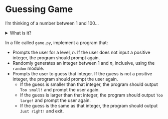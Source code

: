# Guessing Game

I’m thinking of a number between 1 and 100…

<details><summary>What is it?</summary><p>It’s 50! But what if it were more random?</p></details>

In a file called `game.py`, implement a program that:

- Prompts the user for a level, _n_. If the user does not input a positive integer, the program should prompt again.
- Randomly generates an integer between 1 and _n_, inclusive, using the `random` module.
- Prompts the user to guess that integer. If the guess is not a positive integer, the program should prompt the user again.
    - If the guess is smaller than that integer, the program should output `Too small!` and prompt the user again.
    - If the guess is larger than that integer, the program should output `Too large!` and prompt the user again.
    - If the guess is the same as that integer, the program should output `Just right!` and exit.
